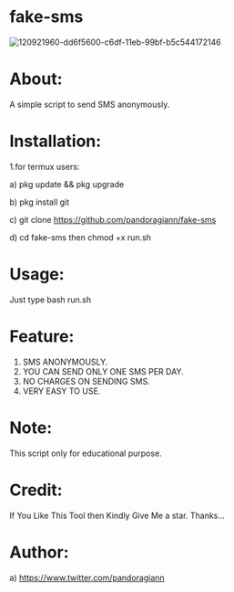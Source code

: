 # fake-sms
![120921960-dd6f5600-c6df-11eb-99bf-b5c544172146](https://user-images.githubusercontent.com/122471110/212311851-e96ad15c-6da1-4f9d-a9f1-09aa7886fa61.png) 

# About:
A simple script to send SMS anonymously.

# Installation:

1.for termux users:

  a) pkg update && pkg upgrade

  b) pkg install git

  c) git clone https://github.com/pandoragiann/fake-sms

  d) cd fake-sms then chmod +x run.sh

# Usage:
   Just type bash run.sh

# Feature:
  1. SMS ANONYMOUSLY.
  2. YOU CAN SEND ONLY ONE SMS PER DAY.
  3. NO CHARGES ON SENDING SMS.
  4. VERY EASY TO USE.

# Note:
  This script only for educational purpose.

# Credit:
  If You Like This Tool then Kindly Give Me a star. Thanks...

# Author:
  a) https://www.twitter.com/pandoragiann

